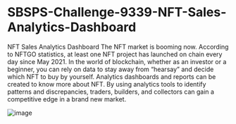 # SBSPS-Challenge-9339-NFT-Sales-Analytics-Dashboard
NFT Sales Analytics Dashboard
The NFT market is booming now. According to NFTGO statistics, at least one NFT project has launched on chain every day since May 2021. 
In the world of blockchain, whether as an investor or a beginner, you can rely on data to stay away from “hearsay” and decide which NFT to buy by yourself. 
Analytics dashboards and reports can be created to know more about NFT. By using analytics tools to identify patterns and discrepancies, traders, builders, and collectors can gain a competitive edge in a brand new market.

![image](https://user-images.githubusercontent.com/66934309/195986586-46ad9fa0-86b3-4091-b738-bf73d0ec22ba.png)


